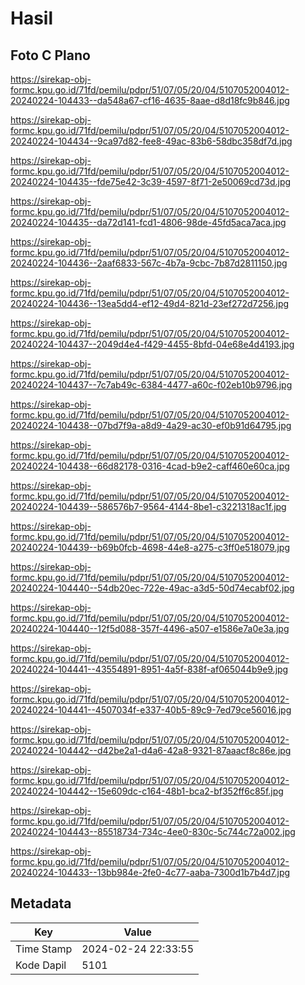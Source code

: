 # Hasil

## Foto C Plano

https://sirekap-obj-formc.kpu.go.id/71fd/pemilu/pdpr/51/07/05/20/04/5107052004012-20240224-104433--da548a67-cf16-4635-8aae-d8d18fc9b846.jpg

https://sirekap-obj-formc.kpu.go.id/71fd/pemilu/pdpr/51/07/05/20/04/5107052004012-20240224-104434--9ca97d82-fee8-49ac-83b6-58dbc358df7d.jpg

https://sirekap-obj-formc.kpu.go.id/71fd/pemilu/pdpr/51/07/05/20/04/5107052004012-20240224-104435--fde75e42-3c39-4597-8f71-2e50069cd73d.jpg

https://sirekap-obj-formc.kpu.go.id/71fd/pemilu/pdpr/51/07/05/20/04/5107052004012-20240224-104435--da72d141-fcd1-4806-98de-45fd5aca7aca.jpg

https://sirekap-obj-formc.kpu.go.id/71fd/pemilu/pdpr/51/07/05/20/04/5107052004012-20240224-104436--2aaf6833-567c-4b7a-9cbc-7b87d2811150.jpg

https://sirekap-obj-formc.kpu.go.id/71fd/pemilu/pdpr/51/07/05/20/04/5107052004012-20240224-104436--13ea5dd4-ef12-49d4-821d-23ef272d7256.jpg

https://sirekap-obj-formc.kpu.go.id/71fd/pemilu/pdpr/51/07/05/20/04/5107052004012-20240224-104437--2049d4e4-f429-4455-8bfd-04e68e4d4193.jpg

https://sirekap-obj-formc.kpu.go.id/71fd/pemilu/pdpr/51/07/05/20/04/5107052004012-20240224-104437--7c7ab49c-6384-4477-a60c-f02eb10b9796.jpg

https://sirekap-obj-formc.kpu.go.id/71fd/pemilu/pdpr/51/07/05/20/04/5107052004012-20240224-104438--07bd7f9a-a8d9-4a29-ac30-ef0b91d64795.jpg

https://sirekap-obj-formc.kpu.go.id/71fd/pemilu/pdpr/51/07/05/20/04/5107052004012-20240224-104438--66d82178-0316-4cad-b9e2-caff460e60ca.jpg

https://sirekap-obj-formc.kpu.go.id/71fd/pemilu/pdpr/51/07/05/20/04/5107052004012-20240224-104439--586576b7-9564-4144-8be1-c3221318ac1f.jpg

https://sirekap-obj-formc.kpu.go.id/71fd/pemilu/pdpr/51/07/05/20/04/5107052004012-20240224-104439--b69b0fcb-4698-44e8-a275-c3ff0e518079.jpg

https://sirekap-obj-formc.kpu.go.id/71fd/pemilu/pdpr/51/07/05/20/04/5107052004012-20240224-104440--54db20ec-722e-49ac-a3d5-50d74ecabf02.jpg

https://sirekap-obj-formc.kpu.go.id/71fd/pemilu/pdpr/51/07/05/20/04/5107052004012-20240224-104440--12f5d088-357f-4496-a507-e1586e7a0e3a.jpg

https://sirekap-obj-formc.kpu.go.id/71fd/pemilu/pdpr/51/07/05/20/04/5107052004012-20240224-104441--43554891-8951-4a5f-838f-af065044b9e9.jpg

https://sirekap-obj-formc.kpu.go.id/71fd/pemilu/pdpr/51/07/05/20/04/5107052004012-20240224-104441--4507034f-e337-40b5-89c9-7ed79ce56016.jpg

https://sirekap-obj-formc.kpu.go.id/71fd/pemilu/pdpr/51/07/05/20/04/5107052004012-20240224-104442--d42be2a1-d4a6-42a8-9321-87aaacf8c86e.jpg

https://sirekap-obj-formc.kpu.go.id/71fd/pemilu/pdpr/51/07/05/20/04/5107052004012-20240224-104442--15e609dc-c164-48b1-bca2-bf352ff6c85f.jpg

https://sirekap-obj-formc.kpu.go.id/71fd/pemilu/pdpr/51/07/05/20/04/5107052004012-20240224-104443--85518734-734c-4ee0-830c-5c744c72a002.jpg

https://sirekap-obj-formc.kpu.go.id/71fd/pemilu/pdpr/51/07/05/20/04/5107052004012-20240224-104433--13bb984e-2fe0-4c77-aaba-7300d1b7b4d7.jpg


## Metadata

| Key        | Value               |
| ---------- | ------------------- |
| Time Stamp | 2024-02-24 22:33:55 |
| Kode Dapil | 5101                |



